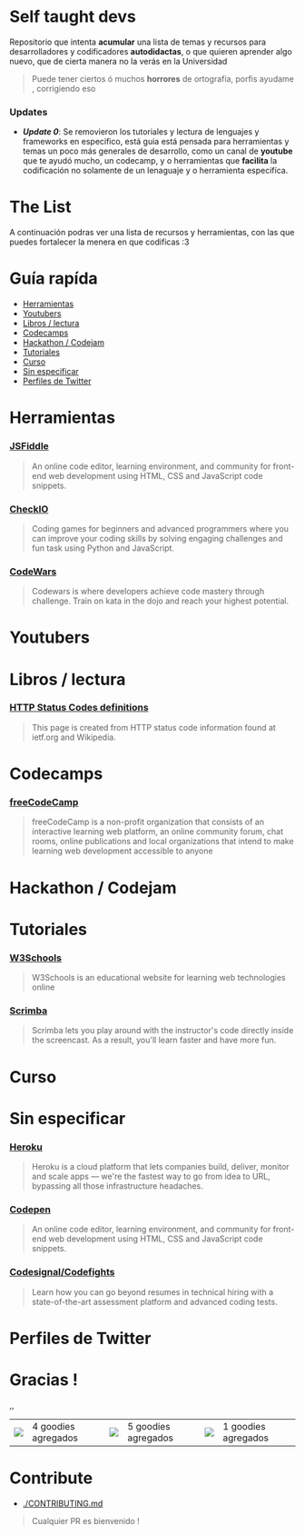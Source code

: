 # Self taught devs

Repositorio que intenta **acumular** una lista de temas y recursos para
desarrolladores y codificadores **autodidactas**, o que quieren aprender algo
nuevo, que de cierta manera no la verás en la Universidad

> Puede tener ciertos ó muchos **horrores** de ortografía, porfis ayudame , 
corrigiendo eso

### Updates

- **_Update 0_**: Se removieron los tutoriales y lectura de lenguajes y
frameworks en especifico, está guia está pensada para herramientas y temas un
poco más generales de desarrollo, como un canal de **youtube** que te ayudó
mucho, un codecamp, y o herramientas que **facilita** la codificación no
solamente de un lenaguaje y o herramienta especifíca.

# The List

A continuación podras ver una lista de recursos y herramientas, con las que
puedes fortalecer la menera en que codificas :3

# Guía rapída

- [Herramientas](#herramientas)
- [Youtubers](#youtubers)
- [Libros / lectura](#libros--lectura)
- [Codecamps](#codecamps)
- [Hackathon / Codejam](#hackathon--codejam)
- [Tutoriales](#tutoriales)
- [Curso](#curso)
- [Sin especificar](#sin-especificar)
- [Perfiles de Twitter](#perfiles-de-twitter)

# Herramientas 
### [JSFiddle](https://jsfiddle.net/) 
> An online code editor, learning environment, and community for front-end web
development using HTML, CSS and JavaScript code snippets.
### [CheckIO](https://checkio.org/) 
> Coding games for beginners and advanced programmers where you can improve your
coding skills by solving engaging challenges and fun task using Python and
JavaScript.
### [CodeWars](https://www.codewars.com/) 
> Codewars is where developers achieve code mastery through challenge. Train on
kata in the dojo and reach your highest potential.

# Youtubers 


# Libros / lectura 
### [HTTP Status Codes definitions](https://www.restapitutorial.com/httpstatuscodes.html) 
> This page is created from HTTP status code information found at ietf.org and
Wikipedia.

# Codecamps 
### [freeCodeCamp](https://www.freecodecamp.org/) 
> freeCodeCamp is a non-profit organization that consists of an interactive
learning web platform, an online community forum, chat rooms, online
publications and local organizations that intend to make learning web
development accessible to anyone

# Hackathon / Codejam 


# Tutoriales 
### [W3Schools](https://www.w3schools.com/) 
> W3Schools is an educational website for learning web technologies online
### [Scrimba](https://scrimba.com/) 
> Scrimba lets you play around with the instructor's code directly inside the
screencast. As a result, you'll learn faster and have more fun.

# Curso 


# Sin especificar 
### [Heroku](https://www.heroku.com) 
> Heroku is a cloud platform that lets companies build, deliver, monitor and scale
apps — we're the fastest way to go from idea to URL, bypassing all those
infrastructure headaches.
### [Codepen](https://codepen.io/) 
> An online code editor, learning environment, and community for front-end web
development using HTML, CSS and JavaScript code snippets.
### [Codesignal/Codefights](https://app.codesignal.com/) 
> Learn how you can go beyond resumes in technical hiring with a state-of-the-art
assessment platform and advanced coding tests.

# Perfiles de Twitter 


# Gracias ! 

<table>
  <tbody>
    <tr>
      <td>
          <a href="https://github.com/d3portillo" title="@d3portillo">
            <img src="https://github.com/d3portillo.png?size=40"/>
          </a>
        </td>
        <td>
          4 goodies agregados
        </td>,<td>
          <a href="https://github.com/emrivero" title="@emrivero">
            <img src="https://github.com/emrivero.png?size=40"/>
          </a>
        </td>
        <td>
          5 goodies agregados
        </td>,<td>
          <a href="https://github.com/glopez97" title="@glopez97">
            <img src="https://github.com/glopez97.png?size=40"/>
          </a>
        </td>
        <td>
          1 goodies agregados
        </td>
    </tr>
  </tbody>
</table>

# Contribute
- [./CONTRIBUTING.md](./CONTRIBUTING.md)

> Cualquier PR es bienvenido !